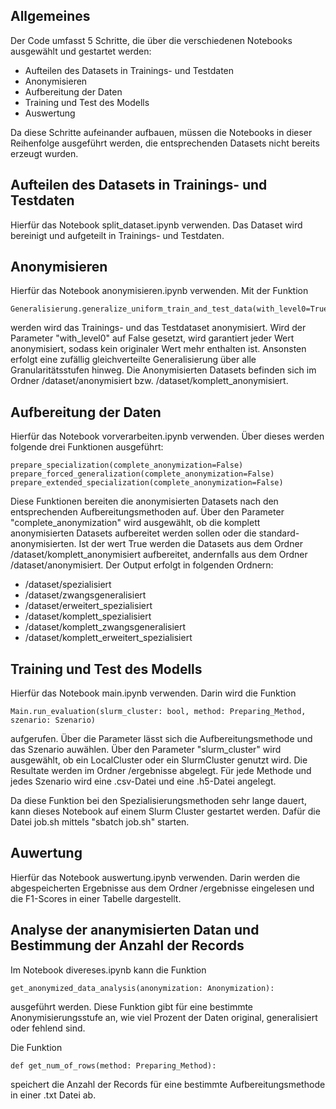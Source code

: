 ## Allgemeines
Der Code umfasst 5 Schritte, die über die verschiedenen Notebooks ausgewählt und gestartet werden:
- Aufteilen des Datasets in Trainings- und Testdaten
- Anonymisieren
- Aufbereitung der Daten
- Training und Test des Modells
- Auswertung

Da diese Schritte aufeinander aufbauen, müssen die Notebooks in dieser Reihenfolge ausgeführt werden, die entsprechenden Datasets nicht bereits erzeugt wurden.

## Aufteilen des Datasets in Trainings- und Testdaten
Hierfür das Notebook split_dataset.ipynb verwenden. Das Dataset wird bereinigt und aufgeteilt in Trainings- und Testdaten.

## Anonymisieren
Hierfür das Notebook anonymisieren.ipynb verwenden. Mit der Funktion 
```
Generalisierung.generalize_uniform_train_and_test_data(with_level0=True)
```
werden wird das Trainings- und das Testdataset anonymisiert. Wird der Parameter "with_level0" auf False gesetzt, wird garantiert jeder Wert anonymisiert, sodass kein originaler Wert mehr enthalten ist. Ansonsten erfolgt eine zufällig gleichverteilte Generalisierung über alle Granularitätsstufen hinweg. Die Anonymisierten Datasets befinden sich im Ordner /dataset/anonymisiert bzw. /dataset/komplett_anonymisiert.

## Aufbereitung der Daten
Hierfür das Notebook vorverarbeiten.ipynb verwenden. Über dieses werden folgende drei Funktionen ausgeführt:
```
prepare_specialization(complete_anonymization=False)
prepare_forced_generalization(complete_anonymization=False)
prepare_extended_specialization(complete_anonymization=False)
```

Diese Funktionen bereiten die anonymisierten Datasets nach den entsprechenden Aufbereitungsmethoden auf. Über den Parameter "complete_anonymization" wird ausgewählt, ob die komplett anonymisierten Datasets aufbereitet werden sollen oder die standard-anonymisierten. Ist der wert True werden die Datasets aus dem Ordner /dataset/komplett_anonymisiert aufbereitet, andernfalls aus dem Ordner /dataset/anonymisiert. Der Output erfolgt in folgenden Ordnern:
- /dataset/spezialisiert
- /dataset/zwangsgeneralisiert
- /dataset/erweitert_spezialisiert
- /dataset/komplett_spezialisiert
- /dataset/komplett_zwangsgeneralisiert
- /dataset/komplett_erweitert_spezialisiert

## Training und Test des Modells
Hierfür das Notebook main.ipynb verwenden. Darin wird die Funktion
```
Main.run_evaluation(slurm_cluster: bool, method: Preparing_Method, szenario: Szenario)
```
aufgerufen. Über die Parameter lässt sich die Aufbereitungsmethode und das Szenario auwählen. Über den Parameter "slurm_cluster" wird ausgewählt, ob ein LocalCluster oder ein SlurmCluster genutzt wird. Die Resultate werden im Ordner /ergebnisse abgelegt. Für jede Methode und jedes Szenario wird eine .csv-Datei und eine .h5-Datei angelegt.

Da diese Funktion bei den Spezialisierungsmethoden sehr lange dauert, kann dieses Notebook auf einem Slurm Cluster gestartet werden. Dafür die Datei job.sh mittels "sbatch job.sh" starten.

## Auwertung
Hierfür das Notebook auswertung.ipynb verwenden. Darin werden die abgespeicherten Ergebnisse aus dem Ordner /ergebnisse eingelesen und die F1-Scores in einer Tabelle dargestellt.

## Analyse der ananymisierten Datan und Bestimmung der Anzahl der Records
Im Notebook divereses.ipynb kann die Funktion 
```
get_anonymized_data_analysis(anonymization: Anonymization):
```
ausgeführt werden. Diese Funktion gibt für eine bestimmte Anonymisierungsstufe an, wie viel Prozent der Daten original, generalisiert oder fehlend sind.

Die Funktion
```
def get_num_of_rows(method: Preparing_Method):
```
speichert die Anzahl der Records für eine bestimmte Aufbereitungsmethode in einer .txt Datei ab.
